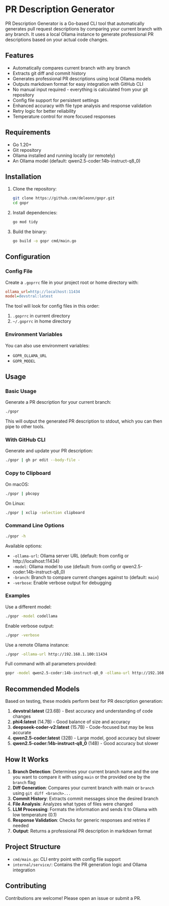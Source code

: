 # PR Description Generator

PR Description Generator is a Go-based CLI tool that automatically generates pull request descriptions by comparing your current branch with any branch. It uses a local Ollama instance to generate professional PR descriptions based on your actual code changes.

## Features

- Automatically compares current branch with any branch
- Extracts git diff and commit history
- Generates professional PR descriptions using local Ollama models
- Outputs markdown format for easy integration with GitHub CLI
- No manual input required - everything is calculated from your git repository
- Config file support for persistent settings
- Enhanced accuracy with file type analysis and response validation
- Retry logic for better reliability
- Temperature control for more focused responses

## Requirements

- Go 1.20+
- Git repository
- Ollama installed and running locally (or remotely)
- An Ollama model (default: qwen2.5-coder:14b-instruct-q8_0)

## Installation

1. Clone the repository:

   ```bash
   git clone https://github.com/deleonn/gopr.git
   cd gopr
   ```

2. Install dependencies:

   ```bash
   go mod tidy
   ```

3. Build the binary:

   ```bash
   go build -o gopr cmd/main.go
   ```

## Configuration

### Config File

Create a `.goprrc` file in your project root or home directory with:

```ini
ollama_url=http://localhost:11434
model=devstral:latest
```

The tool will look for config files in this order:

1. `.goprrc` in current directory
2. `~/.goprrc` in home directory

### Environment Variables

You can also use environment variables:

- `GOPR_OLLAMA_URL`
- `GOPR_MODEL`

## Usage

### Basic Usage

Generate a PR description for your current branch:

```bash
./gopr
```

This will output the generated PR description to stdout, which you can then pipe to other tools.

### With GitHub CLI

Generate and update your PR description:

```bash
./gopr | gh pr edit --body-file -
```

### Copy to Clipboard

On macOS:

```bash
./gopr | pbcopy
```

On Linux:

```bash
./gopr | xclip -selection clipboard
```

### Command Line Options

```bash
./gopr -h
```

Available options:

- `-ollama-url`: Ollama server URL (default: from config or http://localhost:11434)
- `-model`: Ollama model to use (default: from config or qwen2.5-coder:14b-instruct-q8_0)
- `-branch`: Branch to compare current changes against to (default: `main`)
- `-verbose`: Enable verbose output for debugging

### Examples

Use a different model:

```bash
./gopr -model codellama
```

Enable verbose output:

```bash
./gopr -verbose
```

Use a remote Ollama instance:

```bash
./gopr -ollama-url http://192.168.1.100:11434
```

Full command with all parameters provided:

```bash
gopr -model qwen2.5-coder:14b-instruct-q8_0 -ollama-url http://192.168.1.100:11434 -branch main -verbose true
```

## Recommended Models

Based on testing, these models perform best for PR description generation:

1. **devstral:latest** (23.6B) - Best accuracy and understanding of code changes
2. **phi4:latest** (14.7B) - Good balance of size and accuracy
3. **deepseek-coder-v2:latest** (15.7B) - Code-focused but may be less accurate
4. **qwen2.5-coder:latest** (32B) - Large model, good accuracy but slower
5. **qwen2.5-coder:14b-instruct-q8_0** (14B) - Good accuracy but slower

## How It Works

1. **Branch Detection**: Determines your current branch name and the one you want to compare it with using `main` or the provided one by the `branch` flag
2. **Diff Generation**: Compares your current branch with main or `branch` using `git diff <branch>...`
3. **Commit History**: Extracts commit messages since the desired branch
4. **File Analysis**: Analyzes what types of files were changed
5. **LLM Processing**: Formats the information and sends it to Ollama with low temperature (0.1)
6. **Response Validation**: Checks for generic responses and retries if needed
7. **Output**: Returns a professional PR description in markdown format

## Project Structure

- `cmd/main.go`: CLI entry point with config file support
- `internal/service/`: Contains the PR generation logic and Ollama integration

## Contributing

Contributions are welcome! Please open an issue or submit a PR.
